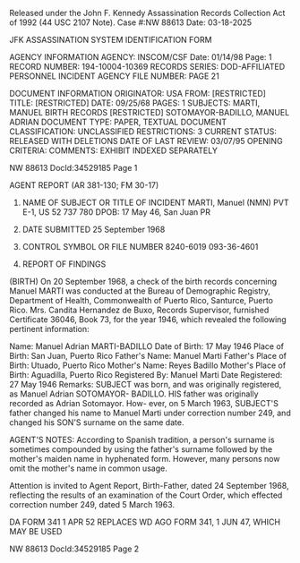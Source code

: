 Released under the John F. Kennedy
Assassination Records Collection Act of
1992 (44 USC 2107 Note). Case #:NW
88613 Date: 03-18-2025

JFK ASSASSINATION SYSTEM
IDENTIFICATION FORM

AGENCY INFORMATION
AGENCY: INSCOM/CSF
Date: 01/14/98
Page: 1
RECORD NUMBER: 194-10004-10369
RECORDS SERIES: DOD-AFFILIATED PERSONNEL INCIDENT
AGENCY FILE NUMBER: PAGE 21

DOCUMENT INFORMATION
ORIGINATOR: USA
FROM: [RESTRICTED]
TITLE: [RESTRICTED]
DATE: 09/25/68
PAGES: 1
SUBJECTS: MARTI, MANUEL
BIRTH RECORDS
[RESTRICTED]
SOTOMAYOR-BADILLO, MANUEL ADRIAN
DOCUMENT TYPE: PAPER, TEXTUAL DOCUMENT
CLASSIFICATION: UNCLASSIFIED
RESTRICTIONS: 3
CURRENT STATUS: RELEASED WITH DELETIONS
DATE OF LAST REVIEW: 03/07/95
OPENING CRITERIA:
COMMENTS: EXHIBIT INDEXED SEPARATELY

NW 88613 DocId:34529185 Page 1

AGENT REPORT
(AR 381-130; FM 30-17)

1. NAME OF SUBJECT OR TITLE OF INCIDENT
MARTI, Manuel (NMN)
PVT E-1, US 52 737 780
DPOB: 17 May 46, San Juan PR

2. DATE SUBMITTED
25 September 1968

3. CONTROL SYMBOL OR FILE NUMBER
8240-6019
093-36-4601

4. REPORT OF FINDINGS

(BIRTH) On 20 September 1968, a check of the birth records concerning
Manuel MARTI was conducted at the Bureau of Demographic Registry, Department of
Health, Commonwealth of Puerto Rico, Santurce, Puerto Rico. Mrs. Candita Hernandez
de Buxo, Records Supervisor, furnished Certificate 36046, Book 73, for the year
1946, which revealed the following pertinent information:

Name: Manuel Adrian MARTI-BADILLO
Date of Birth: 17 May 1946
Place of Birth: San Juan, Puerto Rico
Father's Name: Manuel Marti
Father's Place of Birth: Utuado, Puerto Rico
Mother's Name: Reyes Badillo
Mother's Place of Birth: Aguadilla, Puerto Rico
Registered By: Manuel Marti
Date Registered: 27 May 1946
Remarks: SUBJECT was born, and was originally
registered, as Manuel Adrian SOTOMAYOR-
BADILLO. HIS father was originally
recorded as Adrian Sotomayor. How-
ever, on 5 March 1963, SUBJECT'S
father changed his name to Manuel
Marti under correction number 249,
and changed his SON'S surname on the
same date.

AGENT'S NOTES: According to Spanish tradition, a person's surname is
sometimes compounded by using the father's surname followed by the mother's
maiden name in hyphenated form. However, many persons now omit the mother's name
in common usage.

Attention is invited to Agent Report, Birth-Father, dated 24 September
1968, reflecting the results of an examination of the Court Order, which effected
correction number 249, dated 5 March 1963.

DA FORM 341
1 APR 52 REPLACES WD AGO FORM 341, 1 JUN 47, WHICH MAY BE USED

NW 88613 DocId:34529185 Page 2
